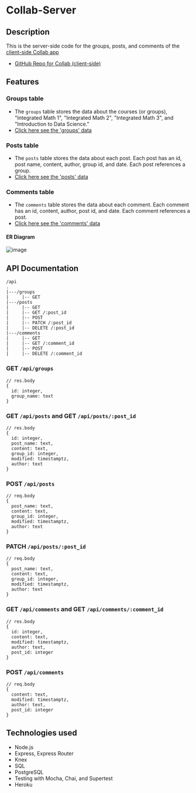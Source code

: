# Collab-Server
## Description
This is the server-side code for the groups, posts, and comments of the [client-side Collab app](https://collab-app-smoky.vercel.app/)
- [GitHub Repo for Collab (client-side)](https://github.com/christineyoo/collab-app)

## Features
### Groups table
- The `groups` table stores the data about the courses (or groups), "Integrated Math 1", "Integrated Math 2", "Integrated Math 3", and "Introduction to Data Science."
- [Click here see the 'groups' data](https://christine-collab.herokuapp.com/api/groups)

### Posts table
- The `posts` table stores the data about each post. Each post has an id, post name, content, author, group id, and date. Each post references a group.
- [Click here see the 'posts' data](https://christine-collab.herokuapp.com/api/posts)

### Comments table
- The `comments` table stores the data about each comment. Each comment has an id, content, author, post id, and date. Each comment references a post.
- [Click here see the 'comments' data](https://christine-collab.herokuapp.com/api/comments)

#### ER Diagram
![image](https://user-images.githubusercontent.com/76637034/119249338-9cf2d280-bb4c-11eb-8715-4ec6b00fa9d0.png)

## API Documentation
``` 
/api
.
|---/groups
|     |-- GET
|---/posts
|     |-- GET
|     |-- GET /:post_id
|     |-- POST
|     |-- PATCH /:post_id
|     |-- DELETE /:post_id
|---/comments
|     |-- GET
|     |-- GET /:comment_id
|     |-- POST
|     |-- DELETE /:comment_id
```

### GET `/api/groups`
```
// res.body
{
  id: integer,
  group_name: text
}
```

### GET `/api/posts` and GET `/api/posts/:post_id`
```
// res.body
{
  id: integer,
  post_name: text,
  content: text,
  group_id: integer,
  modified: timestamptz,
  author: text
}
```

### POST `/api/posts`
```
// req.body
{
  post_name: text,
  content: text,
  group_id: integer,
  modified: timestamptz,
  author: text
}
```

### PATCH `/api/posts/:post_id`
```
// req.body
{
  post_name: text,
  content: text,
  group_id: integer,
  modified: timestamptz,
  author: text
}
```

### GET `/api/comments` and GET `/api/comments/:comment_id`
```
// res.body
{
  id: integer,
  content: text,
  modified: timestamptz,
  author: text,
  post_id: integer
}
```

### POST `/api/comments`
```
// req.body
{
  content: text,
  modified: timestamptz,
  author: text,
  post_id: integer
}
```

## Technologies used
- Node.js
- Express, Express Router
- Knex
- SQL
- PostgreSQL
- Testing with Mocha, Chai, and Supertest
- Heroku
